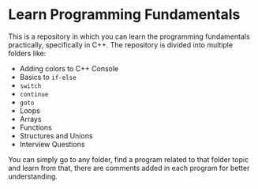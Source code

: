 # Learn Programming Fundamentals

This is a repository in which you can learn the programming fundamentals practically, specifically in C++.
The repository is divided into multiple folders like:
- Adding colors to C++ Console
- Basics to `if-else`
- `switch`
- `continue`
- `goto`
- Loops
- Arrays
- Functions
- Structures and Unions
- Interview Questions

You can simply go to any folder, find a program related to that folder topic and learn from that, there are comments added in each program for better understanding.

